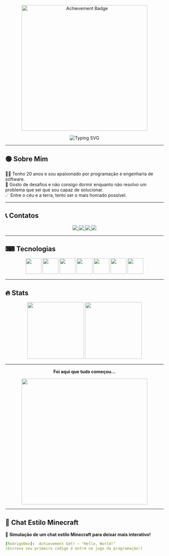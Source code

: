 <!-- Achievement do Minecraft no topo (Agora com Bloco de Terra) -->
<p align="center">
  <img src="https://minecraftskinstealer.com/achievement/1/Achievement%20Get!/Rodrigo%20Dev" alt="Achievement Badge" width="400">
</p>

<!-- Animação digitando estilo terminal -->
<p align="center">
  <img src="https://readme-typing-svg.herokuapp.com?font=Fira+Code&size=22&pause=1000&color=00FF00&center=true&vCenter=true&width=500&lines=Fullstack+Developer;Apaixonado+por+tecnologia;Criando+o+imposs%C3%ADvel!" alt="Typing SVG">
</p>

---

## 🟢 Sobre Mim  
👨‍💻 Tenho 20 anos e sou apaixonado por programação e engenharia de software.  
🚀 Gosto de desafios e não consigo dormir enquanto não resolvo um problema que sei que sou capaz de solucionar.  
☄ Entre o céu e a terra, tento ser o mais honrado possível.  

---

## 📞 Contatos  

<section align="center">
  <!-- LinkedIn -->
  <a href="https://www.linkedin.com/in/rodrigo-sobral1227/" target="_blank">
    <img src="https://img.shields.io/badge/LinkedIn-Rodrigo%20Sobral-0077B5?style=for-the-badge&logo=linkedin&logoColor=white">
  </a>

  <!-- Instagram -->
  <a href="https://www.instagram.com/rodrigo.freecss/" target="_blank">
    <img src="https://img.shields.io/badge/Instagram-rodrigo.freecss-E4405F?style=for-the-badge&logo=instagram&logoColor=white">
  </a>

  <!-- WhatsApp -->
  <a href="https://wa.me/5524992257466" target="_blank">
    <img src="https://img.shields.io/badge/WhatsApp-Rodrigo%20Dev-25D366?style=for-the-badge&logo=whatsapp&logoColor=white">
  </a>

  <!-- Discord -->
  <a href="https://discord.com/" target="_blank">
    <img src="https://img.shields.io/badge/Discord-AKKUN%238932-5865F2?style=for-the-badge&logo=discord&logoColor=white">
  </a>
</section>

---

## ⌨ Tecnologias  
<div align="center">
  <img src="https://cdn.jsdelivr.net/gh/devicons/devicon/icons/javascript/javascript-original.svg" width="50" height="50"/>
  <img src="https://cdn.jsdelivr.net/gh/devicons/devicon/icons/python/python-original.svg" width="50" height="50"/>
  <img src="https://cdn.jsdelivr.net/gh/devicons/devicon/icons/nodejs/nodejs-original.svg" width="50" height="50"/>
  <img src="https://cdn.jsdelivr.net/gh/devicons/devicon/icons/html5/html5-original.svg" width="50" height="50"/>
  <img src="https://cdn.jsdelivr.net/gh/devicons/devicon/icons/css3/css3-original.svg" width="50" height="50"/>
  <img src="https://cdn.jsdelivr.net/gh/devicons/devicon/icons/react/react-original.svg" width="50" height="50"/>
  <img src="https://cdn.jsdelivr.net/gh/devicons/devicon/icons/mysql/mysql-original.svg" width="50" height="50"/>
</div>

---

## 🔥 Stats  

<div align="center">
  <img height="180em" src="https://github-readme-stats.vercel.app/api?username=RodrigoDev1227&show_icons=true&theme=dark">
  <img height="180em" src="https://github-readme-stats.vercel.app/api/top-langs/?username=RodrigoDev1227&layout=compact&langs_count=6&theme=dark">
</div>

---

<!-- Piada e GIF sobre o início da jornada como Dev -->
<p align="center">
  <strong>Foi aqui que tudo começou... </strong>
</p>

<p align="center">
  <img src="https://i.pinimg.com/originals/70/b9/3e/70b93e2a18e924435a7903bbf5baaa81.gif" width="400">
</p>

---

## 💬 Chat Estilo Minecraft  
👾 **Simulação de um chat estilo Minecraft para deixar mais interativo!**  

```yaml
[RodrigoDev]:  Achievement Get! – "Hello, World!"
(Escreva seu primeiro código e entre no jogo da programação!)
